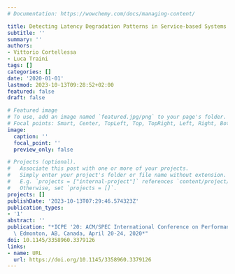 ```yaml
---
# Documentation: https://wowchemy.com/docs/managing-content/

title: Detecting Latency Degradation Patterns in Service-based Systems
subtitle: ''
summary: ''
authors:
- Vittorio Cortellessa
- Luca Traini
tags: []
categories: []
date: '2020-01-01'
lastmod: 2023-10-13T09:28:52+02:00
featured: false
draft: false

# Featured image
# To use, add an image named `featured.jpg/png` to your page's folder.
# Focal points: Smart, Center, TopLeft, Top, TopRight, Left, Right, BottomLeft, Bottom, BottomRight.
image:
  caption: ''
  focal_point: ''
  preview_only: false

# Projects (optional).
#   Associate this post with one or more of your projects.
#   Simply enter your project's folder or file name without extension.
#   E.g. `projects = ["internal-project"]` references `content/project/deep-learning/index.md`.
#   Otherwise, set `projects = []`.
projects: []
publishDate: '2023-10-13T07:29:46.574323Z'
publication_types:
- '1'
abstract: ''
publication: "*ICPE '20: ACM/SPEC International Conference on Performance Engineering,\
  \ Edmonton, AB, Canada, April 20-24, 2020*"
doi: 10.1145/3358960.3379126
links:
- name: URL
  url: https://doi.org/10.1145/3358960.3379126
---
```

